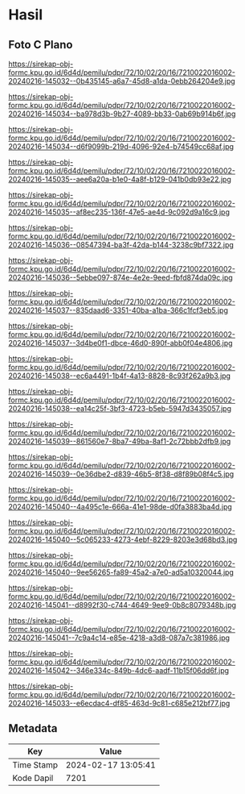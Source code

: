 # Hasil

## Foto C Plano

https://sirekap-obj-formc.kpu.go.id/6d4d/pemilu/pdpr/72/10/02/20/16/7210022016002-20240216-145032--0b435145-a6a7-45d8-a1da-0ebb264204e9.jpg

https://sirekap-obj-formc.kpu.go.id/6d4d/pemilu/pdpr/72/10/02/20/16/7210022016002-20240216-145034--ba978d3b-9b27-4089-bb33-0ab69b914b6f.jpg

https://sirekap-obj-formc.kpu.go.id/6d4d/pemilu/pdpr/72/10/02/20/16/7210022016002-20240216-145034--d6f9099b-219d-4096-92e4-b74549cc68af.jpg

https://sirekap-obj-formc.kpu.go.id/6d4d/pemilu/pdpr/72/10/02/20/16/7210022016002-20240216-145035--aee6a20a-b1e0-4a8f-b129-041b0db93e22.jpg

https://sirekap-obj-formc.kpu.go.id/6d4d/pemilu/pdpr/72/10/02/20/16/7210022016002-20240216-145035--af8ec235-136f-47e5-ae4d-9c092d9a16c9.jpg

https://sirekap-obj-formc.kpu.go.id/6d4d/pemilu/pdpr/72/10/02/20/16/7210022016002-20240216-145036--08547394-ba3f-42da-b144-3238c9bf7322.jpg

https://sirekap-obj-formc.kpu.go.id/6d4d/pemilu/pdpr/72/10/02/20/16/7210022016002-20240216-145036--5ebbe097-874e-4e2e-9eed-fbfd874da09c.jpg

https://sirekap-obj-formc.kpu.go.id/6d4d/pemilu/pdpr/72/10/02/20/16/7210022016002-20240216-145037--835daad6-3351-40ba-a1ba-366c1fcf3eb5.jpg

https://sirekap-obj-formc.kpu.go.id/6d4d/pemilu/pdpr/72/10/02/20/16/7210022016002-20240216-145037--3d4be0f1-dbce-46d0-890f-abb0f04e4806.jpg

https://sirekap-obj-formc.kpu.go.id/6d4d/pemilu/pdpr/72/10/02/20/16/7210022016002-20240216-145038--ec6a4491-1b4f-4a13-8828-8c93f262a9b3.jpg

https://sirekap-obj-formc.kpu.go.id/6d4d/pemilu/pdpr/72/10/02/20/16/7210022016002-20240216-145038--ea14c25f-3bf3-4723-b5eb-5947d3435057.jpg

https://sirekap-obj-formc.kpu.go.id/6d4d/pemilu/pdpr/72/10/02/20/16/7210022016002-20240216-145039--861560e7-8ba7-49ba-8af1-2c72bbb2dfb9.jpg

https://sirekap-obj-formc.kpu.go.id/6d4d/pemilu/pdpr/72/10/02/20/16/7210022016002-20240216-145039--0e36dbe2-d839-46b5-8f38-d8f89b08f4c5.jpg

https://sirekap-obj-formc.kpu.go.id/6d4d/pemilu/pdpr/72/10/02/20/16/7210022016002-20240216-145040--4a495c1e-666a-41e1-98de-d0fa3883ba4d.jpg

https://sirekap-obj-formc.kpu.go.id/6d4d/pemilu/pdpr/72/10/02/20/16/7210022016002-20240216-145040--5c065233-4273-4ebf-8229-8203e3d68bd3.jpg

https://sirekap-obj-formc.kpu.go.id/6d4d/pemilu/pdpr/72/10/02/20/16/7210022016002-20240216-145040--9ee56265-fa89-45a2-a7e0-ad5a10320044.jpg

https://sirekap-obj-formc.kpu.go.id/6d4d/pemilu/pdpr/72/10/02/20/16/7210022016002-20240216-145041--d8992f30-c744-4649-9ee9-0b8c8079348b.jpg

https://sirekap-obj-formc.kpu.go.id/6d4d/pemilu/pdpr/72/10/02/20/16/7210022016002-20240216-145041--7c9a4c14-e85e-4218-a3d8-087a7c381986.jpg

https://sirekap-obj-formc.kpu.go.id/6d4d/pemilu/pdpr/72/10/02/20/16/7210022016002-20240216-145042--346e334c-849b-4dc6-aadf-11b15f06dd6f.jpg

https://sirekap-obj-formc.kpu.go.id/6d4d/pemilu/pdpr/72/10/02/20/16/7210022016002-20240216-145033--e6ecdac4-df85-463d-9c81-c685e212bf77.jpg


## Metadata

| Key        | Value               |
| ---------- | ------------------- |
| Time Stamp | 2024-02-17 13:05:41 |
| Kode Dapil | 7201                |



